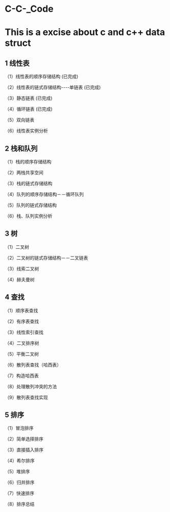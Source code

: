 # C-C-_Code
# This is a excise about c and c++ data struct
## 1 线性表

（1）线性表的顺序存储结构 (已完成)

（2）线性表的链式存储结构----单链表 (已完成)

（3）静态链表 (已完成)

（4）循环链表 (已完成)

（5）双向链表

（6）线性表实例分析

## 2 栈和队列

（1）栈的顺序存储结构

（2）两栈共享空间

（3）栈的链式存储结构

（4）队列的顺序存储结构－－循环队列

（5）队列的链式存储结构

（6）栈、队列实例分析

## 3 树

（1）二叉树

（2）二叉树的链式存储结构－－二叉链表

（3）线索二叉树

（4）赫夫曼树

## 4 查找

（1）顺序表查找

（2）有序表查找

（3）线性索引查找

（4）二叉排序树

（5）平衡二叉树

（6）散列表查找（哈西表）

（7）构造哈西表

（8）处理散列冲突的方法

（9）散列表查找实现

## 5 排序

（1）冒泡排序

（2）简单选择排序

（3）直接插入排序

（4）希尔排序

（5）堆排序

（6）归并排序

（7）快速排序

（8）排序总结